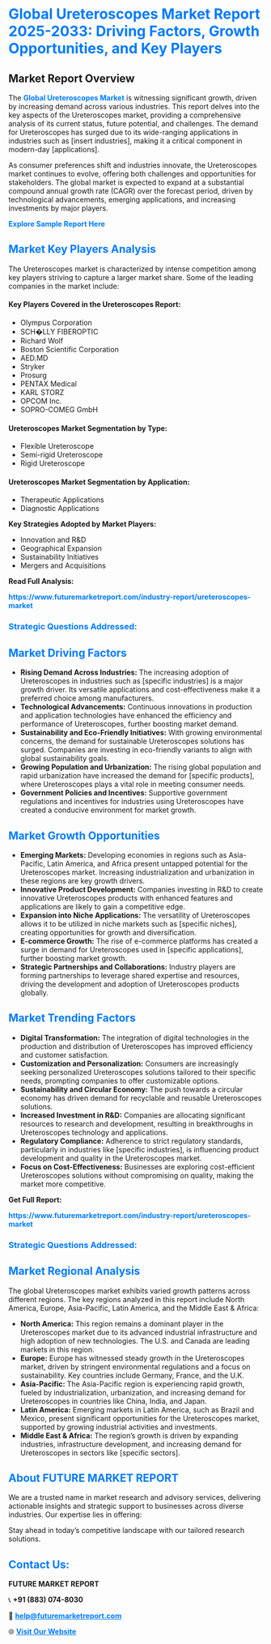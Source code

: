 <h1 style="color: #007BFF;">Global Ureteroscopes Market Report 2025-2033: Driving Factors, Growth Opportunities, and Key Players</h1>

<section id="overview">
<h2>Market Report Overview</h2>
<p>The <a href="https://www.futuremarketreport.com/industry-report/ureteroscopes-market" style="color: #007BFF; text-decoration: none;"><strong>Global Ureteroscopes Market</strong></a> is witnessing significant growth, driven by increasing demand across various industries. This report delves into the key aspects of the Ureteroscopes market, providing a comprehensive analysis of its current status, future potential, and challenges. The demand for Ureteroscopes has surged due to its wide-ranging applications in industries such as [insert industries], making it a critical component in modern-day [applications].</p>
<p>As consumer preferences shift and industries innovate, the Ureteroscopes market continues to evolve, offering both challenges and opportunities for stakeholders. The global market is expected to expand at a substantial compound annual growth rate (CAGR) over the forecast period, driven by technological advancements, emerging applications, and increasing investments by major players.</p>
</section>

<section id="overview">
<p><a href="https://www.futuremarketreport.com/request-sample/reportId=77141" style="color: #007BFF; text-decoration: none;"><strong>Explore Sample Report Here</strong></a></p>
</section>

<section id="key-players">
<h2 style="color: #007BFF;">Market Key Players Analysis</h2>
<p>The Ureteroscopes market is characterized by intense competition among key players striving to capture a larger market share. Some of the leading companies in the market include:</p>
<h4>Key Players Covered in the Ureteroscopes Report:</h4>
<ul><li>Olympus Corporation</li><li>SCH�LLY FIBEROPTIC</li><li>Richard Wolf</li><li>Boston Scientific Corporation</li><li>AED.MD</li><li>Stryker</li><li>Prosurg</li><li>PENTAX Medical</li><li>KARL STORZ</li><li>OPCOM Inc.</li><li>SOPRO-COMEG GmbH</li></ul>
<h4>Ureteroscopes Market Segmentation by Type:</h4>
<ul><li>Flexible Ureteroscope</li><li>Semi-rigid Ureteroscope</li><li>Rigid Ureteroscope</li></ul>

<h4>Ureteroscopes Market Segmentation by Application:</h4>
<ul><li>Therapeutic Applications</li><li>Diagnostic Applications</li></ul>
<p><strong>Key Strategies Adopted by Market Players:</strong></p>
<ul>
<li>Innovation and R&D</li>
<li>Geographical Expansion</li>
<li>Sustainability Initiatives</li>
<li>Mergers and Acquisitions</li>
</ul>
</section>

<section>
<p><strong>Read Full Analysis: </strong></p><a href="https://www.futuremarketreport.com/industry-report/ureteroscopes-market" style="color: #007BFF; text-decoration: none;"><strong>https://www.futuremarketreport.com/industry-report/ureteroscopes-market</strong></a>
<h3 style="color: #007BFF;">Strategic Questions Addressed:</h3>
</section>

<section id="driving-factors">
<h2 style="color: #007BFF;">Market Driving Factors</h2>
<ul>
<li><strong>Rising Demand Across Industries:</strong> The increasing adoption of Ureteroscopes in industries such as [specific industries] is a major growth driver. Its versatile applications and cost-effectiveness make it a preferred choice among manufacturers.</li>
<li><strong>Technological Advancements:</strong> Continuous innovations in production and application technologies have enhanced the efficiency and performance of Ureteroscopes, further boosting market demand.</li>
<li><strong>Sustainability and Eco-Friendly Initiatives:</strong> With growing environmental concerns, the demand for sustainable Ureteroscopes solutions has surged. Companies are investing in eco-friendly variants to align with global sustainability goals.</li>
<li><strong>Growing Population and Urbanization:</strong> The rising global population and rapid urbanization have increased the demand for [specific products], where Ureteroscopes plays a vital role in meeting consumer needs.</li>
<li><strong>Government Policies and Incentives:</strong> Supportive government regulations and incentives for industries using Ureteroscopes have created a conducive environment for market growth.</li>
</ul>
</section>

<section id="growth-opportunities">
<h2 style="color: #007BFF;">Market Growth Opportunities</h2>
<ul>
<li><strong>Emerging Markets:</strong> Developing economies in regions such as Asia-Pacific, Latin America, and Africa present untapped potential for the Ureteroscopes market. Increasing industrialization and urbanization in these regions are key growth drivers.</li>
<li><strong>Innovative Product Development:</strong> Companies investing in R&D to create innovative Ureteroscopes products with enhanced features and applications are likely to gain a competitive edge.</li>
<li><strong>Expansion into Niche Applications:</strong> The versatility of Ureteroscopes allows it to be utilized in niche markets such as [specific niches], creating opportunities for growth and diversification.</li>
<li><strong>E-commerce Growth:</strong> The rise of e-commerce platforms has created a surge in demand for Ureteroscopes used in [specific applications], further boosting market growth.</li>
<li><strong>Strategic Partnerships and Collaborations:</strong> Industry players are forming partnerships to leverage shared expertise and resources, driving the development and adoption of Ureteroscopes products globally.</li>
</ul>
</section>

<section id="trending-factors">
<h2 style="color: #007BFF;">Market Trending Factors</h2>
<ul>
<li><strong>Digital Transformation:</strong> The integration of digital technologies in the production and distribution of Ureteroscopes has improved efficiency and customer satisfaction.</li>
<li><strong>Customization and Personalization:</strong> Consumers are increasingly seeking personalized Ureteroscopes solutions tailored to their specific needs, prompting companies to offer customizable options.</li>
<li><strong>Sustainability and Circular Economy:</strong> The push towards a circular economy has driven demand for recyclable and reusable Ureteroscopes solutions.</li>
<li><strong>Increased Investment in R&D:</strong> Companies are allocating significant resources to research and development, resulting in breakthroughs in Ureteroscopes technology and applications.</li>
<li><strong>Regulatory Compliance:</strong> Adherence to strict regulatory standards, particularly in industries like [specific industries], is influencing product development and quality in the Ureteroscopes market.</li>
<li><strong>Focus on Cost-Effectiveness:</strong> Businesses are exploring cost-efficient Ureteroscopes solutions without compromising on quality, making the market more competitive.</li>
</ul>
</section>

<section>
<p><strong>Get Full Report: </strong></p><a href="https://www.futuremarketreport.com/industry-report/ureteroscopes-market" style="color: #007BFF; text-decoration: none;"><strong>https://www.futuremarketreport.com/industry-report/ureteroscopes-market</strong></a>
<h3 style="color: #007BFF;">Strategic Questions Addressed:</h3>
</section>


<section id="regional-analysis">
<h2 style="color: #007BFF;">Market Regional Analysis</h2>
<p>The global Ureteroscopes market exhibits varied growth patterns across different regions. The key regions analyzed in this report include North America, Europe, Asia-Pacific, Latin America, and the Middle East & Africa:</p>
<ul>
<li><strong>North America:</strong> This region remains a dominant player in the Ureteroscopes market due to its advanced industrial infrastructure and high adoption of new technologies. The U.S. and Canada are leading markets in this region.</li>
<li><strong>Europe:</strong> Europe has witnessed steady growth in the Ureteroscopes market, driven by stringent environmental regulations and a focus on sustainability. Key countries include Germany, France, and the U.K.</li>
<li><strong>Asia-Pacific:</strong> The Asia-Pacific region is experiencing rapid growth, fueled by industrialization, urbanization, and increasing demand for Ureteroscopes in countries like China, India, and Japan.</li>
<li><strong>Latin America:</strong> Emerging markets in Latin America, such as Brazil and Mexico, present significant opportunities for the Ureteroscopes market, supported by growing industrial activities and investments.</li>
<li><strong>Middle East & Africa:</strong> The region’s growth is driven by expanding industries, infrastructure development, and increasing demand for Ureteroscopes in sectors like [specific sectors].</li>
</ul>
</section>

<footer>
<h2 style="color: #007BFF;">About FUTURE MARKET REPORT</h2>
<p>We are a trusted name in market research and advisory services, delivering actionable insights and strategic support to businesses across diverse industries. Our expertise lies in offering:</p>

<p>Stay ahead in today’s competitive landscape with our tailored research solutions.</p>

<h2 style="color: #007BFF;">Contact Us:</h2>
<p><strong>FUTURE MARKET REPORT</strong></p>
<p>📞 <strong>+91 (883) 074-8030</strong></p>
<p>📧 <strong><a href="mailto:help@futuremarketreport.com" style="color: #007BFF;">help@futuremarketreport.com</a></strong></p>
<p>🌐 <strong><a href="https://www.futuremarketreport.com/" style="color: #007BFF;">Visit Our Website</a></strong></p>
</footer>